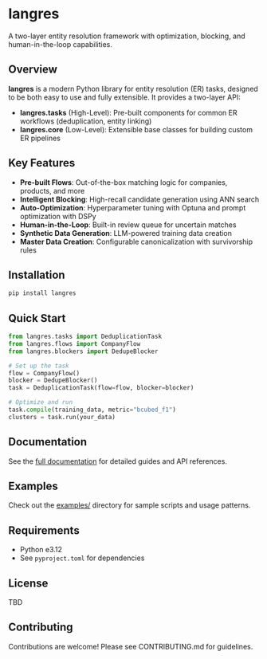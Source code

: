 # langres

A two-layer entity resolution framework with optimization, blocking, and human-in-the-loop capabilities.

## Overview

**langres** is a modern Python library for entity resolution (ER) tasks, designed to be both easy to use and fully extensible. It provides a two-layer API:

- **langres.tasks** (High-Level): Pre-built components for common ER workflows (deduplication, entity linking)
- **langres.core** (Low-Level): Extensible base classes for building custom ER pipelines

## Key Features

- **Pre-built Flows**: Out-of-the-box matching logic for companies, products, and more
- **Intelligent Blocking**: High-recall candidate generation using ANN search
- **Auto-Optimization**: Hyperparameter tuning with Optuna and prompt optimization with DSPy
- **Human-in-the-Loop**: Built-in review queue for uncertain matches
- **Synthetic Data Generation**: LLM-powered training data creation
- **Master Data Creation**: Configurable canonicalization with survivorship rules

## Installation

```bash
pip install langres
```

## Quick Start

```python
from langres.tasks import DeduplicationTask
from langres.flows import CompanyFlow
from langres.blockers import DedupeBlocker

# Set up the task
flow = CompanyFlow()
blocker = DedupeBlocker()
task = DeduplicationTask(flow=flow, blocker=blocker)

# Optimize and run
task.compile(training_data, metric="bcubed_f1")
clusters = task.run(your_data)
```

## Documentation

See the [full documentation](docs/index.md) for detailed guides and API references.

## Examples

Check out the [examples/](examples/) directory for sample scripts and usage patterns.

## Requirements

- Python e3.12
- See `pyproject.toml` for dependencies

## License

TBD

## Contributing

Contributions are welcome! Please see CONTRIBUTING.md for guidelines.
